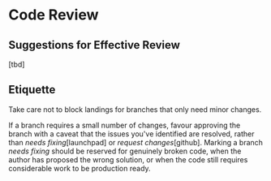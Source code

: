 # Code Review

## Suggestions for Effective Review

[tbd]

## Etiquette
Take care not to block landings for branches that only need minor changes.

If a branch requires a small number of changes, favour approving the branch with a caveat that the issues you've identified are resolved, rather than *needs fixing*[launchpad] or *request changes*[github]. Marking a branch *needs fixing* should be reserved for genuinely broken code, when the author has proposed the wrong solution, or when the code still requires considerable work to be production ready.
